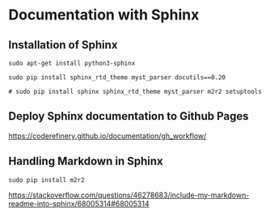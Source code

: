 # Documentation with Sphinx

## Installation of Sphinx
```
sudo apt-get install python3-sphinx

sudo pip install sphinx_rtd_theme myst_parser docutils==0.20

# sudo pip install sphinx sphinx_rtd_theme myst_parser m2r2 setuptools
```

## Deploy Sphinx documentation to Github Pages

https://coderefinery.github.io/documentation/gh_workflow/

## Handling Markdown in Sphinx

```
sudo pip install m2r2
```

https://stackoverflow.com/questions/46278683/include-my-markdown-readme-into-sphinx/68005314#68005314

